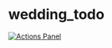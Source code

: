 # wedding_todo

[![Actions Panel](https://img.shields.io/badge/actionspanel-enabled-brightgreen)](https://www.actionspanel.app/app/ch264/wedding_todo)
